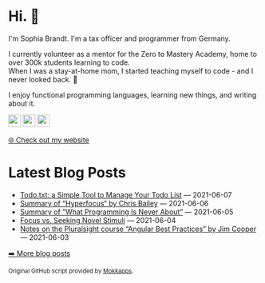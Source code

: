 <h1>Hi. 👋</h1>
<p>I'm Sophia Brandt. I'm a tax officer and programmer from Germany.</p>
<p>I currently volunteer as a mentor for the Zero to Mastery Academy, home to over 300k students learning to code.<br>
When I was a stay-at-home mom, I started teaching myself to code - and I never looked back. 💜</p>
<p>I enjoy functional programming languages, learning new things, and writing about it.</p>
<p><a href="https://www.twitter.com/hisophiabrandt"><img src="https://img.shields.io/badge/twitter-%231DA1F2.svg?&style=for-the-badge&logo=twitter&logoColor=white" height=25></a> <a href="https://www.linkedin.com/in/sophiabrandt"><img src="https://img.shields.io/badge/linkedin-%230077B5.svg?&style=for-the-badge&logo=linkedin&logoColor=white" height=25></a> <a href="https://dev.to/sophiabrandt"><img src="https://img.shields.io/badge/DEV.TO-%230A0A0A.svg?&style=for-the-badge&logo=dev-dot-to&logoColor=white" height=25></a></p>
<p><a href="https://www.sophiabrandt.com">🌐 Check out my website</a></p>
<h1>Latest Blog Posts</h1>
  <ul>
    <li><a href=https://www.rockyourcode.com/todotxt-a-simple-tool-to-manage-your-todo-list/>Todo.txt: a Simple Tool to Manage Your Todo List</a> — 2021-06-07</li><li><a href=https://www.rockyourcode.com/summary-of-hyperfocus-by-chris-bailey/>Summary of “Hyperfocus“ by Chris Bailey</a> — 2021-06-06</li><li><a href=https://www.rockyourcode.com/summary-of-what-programming-is-never-about/>Summary of ”What Programming Is Never About”</a> — 2021-06-05</li><li><a href=https://www.rockyourcode.com/focus-vs-seeking-novel-stimuli/>Focus vs. Seeking Novel Stimuli</a> — 2021-06-04</li><li><a href=https://www.rockyourcode.com/notes-on-pluralsight-angular-best-practices-by-jim-cooper/>Notes on the Pluralsight course “Angular Best Practices” by Jim Cooper</a> — 2021-06-03</li>
  </ul>
<p><a href="https://www.rockyourcode.com">➡️ More blog posts</a></p>
<p><small>Original GitHub script provided by <a href="https://github.com/Mokkapps">Mokkapps</a>.</small></p>
